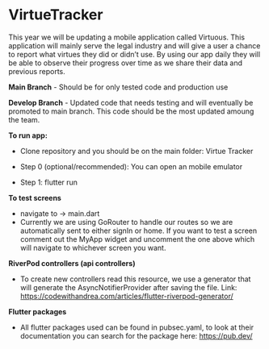 # VirtueTracker
This year we will be updating a mobile application called Virtuous. This application will mainly serve the legal industry and will give a user a chance to report what virtues they did or didn’t use. By using our app daily they will be able to observe their progress over time as we share their data and previous reports.

**Main Branch** - Should be for only tested code and production use

**Develop Branch** - Updated code that needs testing and will eventually be promoted to main branch. This code should be the most updated amoung the team.

**To run app:**
- Clone repository and you should be on the main folder: Virtue Tracker

- Step 0 (optional/recommended): You can open an mobile emulator

- Step 1: flutter run

**To test screens** 
- navigate to -> main.dart
- Currently we are using GoRouter to handle our routes so we are automatically sent to either signIn or home. If you want to test a screen comment out the MyApp widget and uncomment the one above which will navigate to whichever screen you want.

**RiverPod controllers (api controllers)**

- To create new controllers read this resource, we use a generator that will generate the AsyncNotifierProvider after saving the file. Link: https://codewithandrea.com/articles/flutter-riverpod-generator/

**Flutter packages** 

- All flutter packages used can be found in pubsec.yaml, to look at their documentation you can search for the package here: https://pub.dev/

